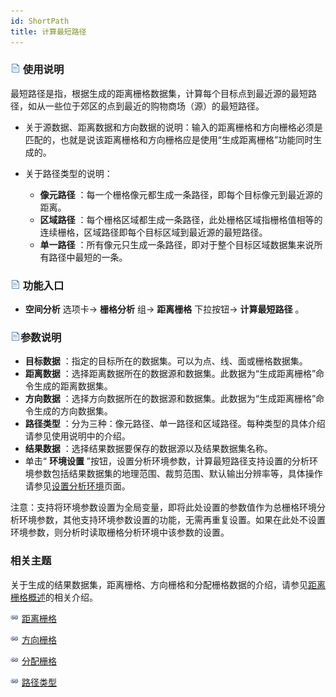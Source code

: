 ```yaml
---
id: ShortPath
title: 计算最短路径
---
```

### ![](../../../img/read.gif) 使用说明

最短路径是指，根据生成的距离栅格数据集，计算每个目标点到最近源的最短路径，如从一些位于郊区的点到最近的购物商场（源）的最短路径。

  * 关于源数据、距离数据和方向数据的说明：输入的距离栅格和方向栅格必须是匹配的，也就是说该距离栅格和方向栅格应是使用“生成距离栅格”功能同时生成的。

  * 关于路径类型的说明：
    * **像元路径** ：每一个栅格像元都生成一条路径，即每个目标像元到最近源的距离。
    * **区域路径** ：每个栅格区域都生成一条路径，此处栅格区域指栅格值相等的连续栅格，区域路径即每个目标区域到最近源的最短路径。
    * **单一路径** ：所有像元只生成一条路径，即对于整个目标区域数据集来说所有路径中最短的一条。

### ![](../../../img/read.gif) 功能入口

  * **空间分析** 选项卡-> **栅格分析** 组-> **距离栅格** 下拉按钮-> **计算最短路径** 。

### ![](../../../img/read.gif)参数说明

  * **目标数据** ：指定的目标所在的数据集。可以为点、线、面或栅格数据集。
  * **距离数据** ：选择距离数据所在的数据源和数据集。此数据为“生成距离栅格”命令生成的距离数据集。 
  * **方向数据** ：选择方向数据所在的数据源和数据集。此数据为“生成距离栅格”命令生成的方向数据集。
  * **路径类型** ：分为三种：像元路径、单一路径和区域路径。每种类型的具体介绍请参见使用说明中的介绍。
  * **结果数据** ：选择结果数据要保存的数据源以及结果数据集名称。
  * 单击“ **环境设置** ”按钮，设置分析环境参数，计算最短路径支持设置的分析环境参数包括结果数据集的地理范围、裁剪范围、默认输出分辨率等，具体操作请参见[设置分析环境](../../Raster/AnalystEnvironment)页面。

注意：支持将环境参数设置为全局变量，即将此处设置的参数值作为总栅格环境分析环境参数，其他支持环境参数设置的功能，无需再重复设置。如果在此处不设置环境参数，则分析时读取栅格分析环境中该参数的设置。

###  相关主题

关于生成的结果数据集，距离栅格、方向栅格和分配栅格数据的介绍，请参见[距离栅格概述](RasterDistance)的相关介绍。

![](../../../img/smalltitle.png) [距离栅格](RasterDistance)

![](../../../img/smalltitle.png) [方向栅格](RasterDistance)

![](../../../img/smalltitle.png) [分配栅格](RasterDistance)

![](../../../img/smalltitle.png) [路径类型](RasterDistance)